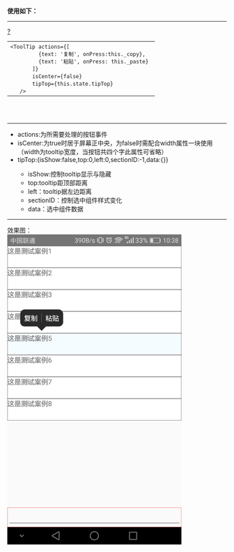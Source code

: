 **使用如下：**<hr>
<link rel='stylesheet' type='text/css' href='http://tools.oschina.net/js/syntaxhighlighter_3.0.83/styles/shCoreRDark.css'/><div id="highlighter_708099" class="syntaxhighlighter nogutter  js"><div class="toolbar"><span><a href="#" class="toolbar_item command_help help">?</a></span></div><table border="0" cellpadding="0" cellspacing="0"><tbody><tr><td class="code"><div class="container"><div class="line number1 index0 alt2"><code class="js plain">&lt;ToolTip&nbsp;actions={[&nbsp;</code></div><div class="line number2 index1 alt1"><code class="js spaces">&nbsp;&nbsp;&nbsp;&nbsp;&nbsp;&nbsp;&nbsp;&nbsp;&nbsp;</code><code class="js plain">{text:&nbsp;</code><code class="js string">'复制'</code><code class="js plain">,&nbsp;onPress:</code><code class="js keyword">this</code><code class="js plain">._copy},&nbsp;</code></div><div class="line number3 index2 alt2"><code class="js spaces">&nbsp;&nbsp;&nbsp;&nbsp;&nbsp;&nbsp;&nbsp;&nbsp;&nbsp;</code><code class="js plain">{text:&nbsp;</code><code class="js string">'粘贴'</code><code class="js plain">,&nbsp;onPress:&nbsp;</code><code class="js keyword">this</code><code class="js plain">._paste}&nbsp;</code></div><div class="line number4 index3 alt1"><code class="js spaces">&nbsp;&nbsp;&nbsp;&nbsp;&nbsp;&nbsp;&nbsp;</code><code class="js plain">]}&nbsp;</code></div><div class="line number5 index4 alt2"><code class="js spaces">&nbsp;&nbsp;&nbsp;&nbsp;&nbsp;&nbsp;&nbsp;</code><code class="js plain">isCenter={</code><code class="js keyword">false</code><code class="js plain">}&nbsp;</code></div><div class="line number6 index5 alt1"><code class="js spaces">&nbsp;&nbsp;&nbsp;&nbsp;&nbsp;&nbsp;&nbsp;</code><code class="js plain">tipTop={</code><code class="js keyword">this</code><code class="js plain">.state.tipTop}&nbsp;</code></div><div class="line number7 index6 alt2"><code class="js spaces">&nbsp;&nbsp;&nbsp;</code><code class="js plain">/&gt;</code></div></div></td></tr></tbody></table></div>
<br><br>
<hr/>
  <ul>
    <li>actions:为所需要处理的按钮事件</li>  
    <li>isCenter:为true时居于屏幕正中央，为false时需配合width属性一块使用（width为tooltip宽度，当按钮共四个字此属性可省略）</li>
    <li>tipTop:{isShow:false,top:0,left:0,sectionID:-1,data:{}}</li>
    <ul>
        <li>isShow:控制tooltip显示与隐藏</li>
        <li>top:tooltip距顶部距离</li>
        <li>left：tooltip据左边距离</li>
        <li>sectionID：控制选中组件样式变化</li>
        <li>data：选中组件数据</li>
    </ul>
  </ul>
  
  <hr/>
 效果图：
 <img style="width:400px;display: block;" src="demo.png">  
